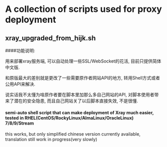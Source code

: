 # A collection of scripts used for proxy deployment

## xray_upgraded_from_hijk.sh

####功能说明:

用来部署xray服务端, 可以自动处理一些SSL/WebSocket的花活, 目前只提供简体中文版.

和原版最大的差别就是更改了一些需要原作者网站API的地方, 转用Shell方式或者公用API来解决.

说实话我不太懂为啥原作者要在脚本里加那么多自己网站的API, 对脚本使用者带来了潜在的安全隐患, 而且自己网站关了以后脚本直接失效, 不是很懂.

#### semi-auto shell script that can make deployment of Xray much easier, tested in RHEL(CentOS/RockyLinux/AlmaLinux/OracleLinux) 7/8/9/Stream

this works, but only simplified chinese version currently available, translation still work in progress(very slowly)
